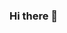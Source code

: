 ### Hi there 👋

<!--
**blank15/blank15** is a ✨ _special_ ✨ repository because its `README.md` (this file) appears on your GitHub profile.

Here are some ideas to get you started:

- 🔭 I’m currently working on Sinarmas MSIG Life
- 🌱 I’m currently learning kotlin, flutter
- 🤔 I’m looking for help with ...
- 💬 Ask me about kotlin , also manga and manhwa (lol)

![Github stats](https://github-readme-stats.vercel.app/api?username=yourGithubUsername)
